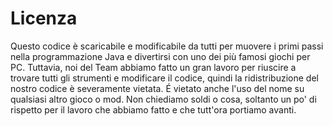 # Licenza
Questo codice è scaricabile e modificabile da tutti per muovere i primi passi nella programmazione Java e divertirsi con uno dei più famosi giochi per PC. 
Tuttavia, noi del Team abbiamo fatto un gran lavoro per riuscire a trovare tutti gli strumenti e modificare il codice, quindi la ridistribuzione del nostro
codice è severamente vietata. É vietato anche l'uso del nome su qualsiasi altro gioco o mod. Non chiediamo soldi o cosa, soltanto un po' di rispetto per il
lavoro che abbiamo fatto e che tutt'ora portiamo avanti.